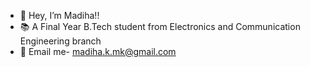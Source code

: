 - 👋 Hey, I’m Madiha!!
- 📚 A Final Year B.Tech student from Electronics and Communication Engineering branch
- 📧 Email me- madiha.k.mk@gmail.com
  
<!---
Madihaj14/Madihaj14 is a ✨ special ✨ repository because its `README.md` (this file) appears on your GitHub profile.
You can click the Preview link to take a look at your changes.
--->
